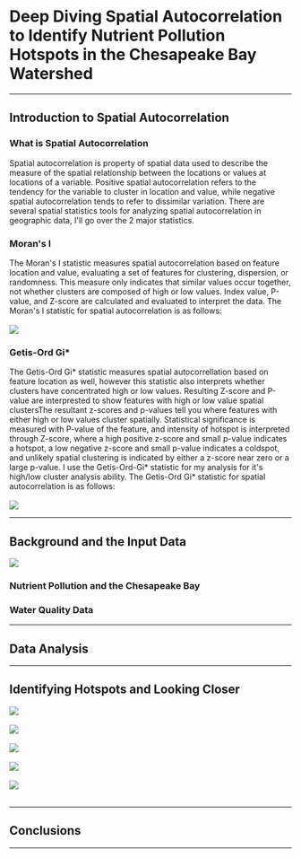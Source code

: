 # Deep Diving Spatial Autocorrelation to Identify Nutrient Pollution Hotspots in the Chesapeake Bay Watershed
---

## Introduction to Spatial Autocorrelation

### What is Spatial Autocorrelation
Spatial autocorrelation is property of spatial data used to describe the measure of the spatial relationship between the locations or values at locations of a variable. Positive spatial autocorrelation refers to the tendency for the variable to cluster in location and value, while negative spatial autocorrelation tends to refer to dissimilar variation. There are several spatial statistics tools for analyzing spatial autocorrelation in geographic data, I'll go over the 2 major statistics. 
### Moran's I
The Moran's I statistic measures spatial autocorrelation based on feature location and value, evaluating a set of features for clustering, dispersion, or randomness. This measure only indicates that similar values occur together, not whether clusters are composed of high or low values. Index value, P-value, and Z-score are calculated and evaluated to interpret the data. The Moran's I statistic for spatial autocorrelation is as follows:
<br><br>
<img src="../project2_486/MoransI.png?raw=true"/>
### Getis-Ord Gi*
The Getis-Ord Gi* statistic measures spatial autocorrellation based on feature location as well, however this statistic also interprets whether clusters have concentrated high or low values. Resulting Z-score and P-value are interprested to show features with high or low value spatial clustersThe resultant z-scores and p-values tell you where features with either high or low values cluster spatially. Statistical significance is measured with P-value of the feature, and intensity of hotspot is interpreted through Z-score, where a high positive z-score and small p-value indicates a hotspot, a low negative z-score and small p-value indicates a coldspot, and unlikely spatial clustering is indicated by either a z-score near zero or a large p-value. I use the Getis-Ord-Gi* statistic for my analysis for it's high/low cluster analysis ability. The Getis-Ord Gi* statistic for spatial autocorrelation is as follows:
<br><br>
<img src="../project2_486/GetisOrdGi.png?raw=true"/>

---

## Background and the Input Data
<img src="../project2_486/WaterQualityStations.jpg?raw=true"/>

### Nutrient Pollution and the Chesapeake Bay
### Water Quality Data

---

## Data Analysis

---

## Identifying Hotspots and Looking Closer
<img src="../project2_486/NutrientHotspots.jpg?raw=true"/>
<br><br>
<img src="../project2_486/HotspotCloserLook.jpg?raw=true"/>
<br><br>
<img src="../project2_486/MontourPowerPlantHotspot.jpg?raw=true"/>
<br><br>
<img src="../project2_486/MonocasyRiverHotspot.jpg?raw=true"/>
<br><br>
<img src="../project2_486/BackRiverHotspot.jpg?raw=true"/>
<br><br>

---

## Conclusions

---

